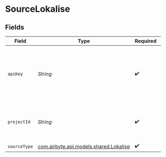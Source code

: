 # SourceLokalise


## Fields

| Field                                                                                                                                                           | Type                                                                                                                                                            | Required                                                                                                                                                        | Description                                                                                                                                                     |
| --------------------------------------------------------------------------------------------------------------------------------------------------------------- | --------------------------------------------------------------------------------------------------------------------------------------------------------------- | --------------------------------------------------------------------------------------------------------------------------------------------------------------- | --------------------------------------------------------------------------------------------------------------------------------------------------------------- |
| `apiKey`                                                                                                                                                        | *String*                                                                                                                                                        | :heavy_check_mark:                                                                                                                                              | Lokalise API Key with read-access. Available at Profile settings > API tokens. See <a href="https://docs.lokalise.com/en/articles/1929556-api-tokens">here</a>. |
| `projectId`                                                                                                                                                     | *String*                                                                                                                                                        | :heavy_check_mark:                                                                                                                                              | Lokalise project ID. Available at Project Settings > General.                                                                                                   |
| `sourceType`                                                                                                                                                    | [com.airbyte.api.models.shared.Lokalise](../../models/shared/Lokalise.md)                                                                                       | :heavy_check_mark:                                                                                                                                              | N/A                                                                                                                                                             |